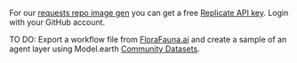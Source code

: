 For our [requests repo image gen](/requests) you can get a free [Replicate API key](https://replicate.com/docs/reference/http#authentication). Login with your GitHub account.

TO DO: Export a workflow file from [FloraFauna.ai](https://www.florafauna.ai/) and create a sample of an agent layer using Model.earth [Community Datasets](/community-data).